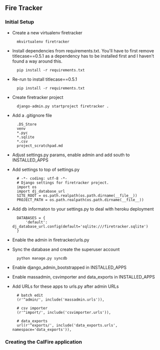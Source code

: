 ## Fire Tracker

### Initial Setup

* Create a new virtualenv firetracker

        mkvirtualenv firetracker

* Install dependencies from requirements.txt. You'll have to first remove titlecase==0.5.1 as a dependency has to be installed first and I haven't found a way around this.

        pip install -r requirements.txt

* Re-run to install titlecase==0.5.1

        pip install -r requirements.txt

* Create firetracker project

        django-admin.py startproject firetracker .

* Add a .gitignore file

        .DS_Store
        venv
        *.pyc
        *.sqlite
        *.csv
        project_scratchpad.md

* Adjust settings.py params, enable admin and add south to INSTALLED_APPS

* Add settings to top of settings.py

        # -*- coding: utf-8 -*-
        # Django settings for firetracker project.
        import os
        import dj_database_url
        SITE_ROOT = os.path.realpath(os.path.dirname(__file__))
        PROJECT_PATH = os.path.realpath(os.path.dirname(__file__))

* Add db informaton to your settings.py to deal with heroku deployment

        DATABASES = {
            'default': dj_database_url.config(default='sqlite:///firetracker.sqlite')
        }

* Enable the admin in firetracker/urls.py

* Sync the database and create the superuser account

        python manage.py syncdb
        
* Enable django_admin_bootstrapped in INSTALLED_APPS

* Enable massadmin, csvimporter and data_exports in INSTALLED_APPS

* Add URLs for these apps to urls.py after admin URLs

        # batch edit
        (r'^admin/', include('massadmin.urls')),
        
        # csv importer
        (r'^import/', include('csvimporter.urls')),
        
        # data_exports
        url(r'^exports/', include('data_exports.urls', namespace='data_exports')),

### Creating the CalFire application




